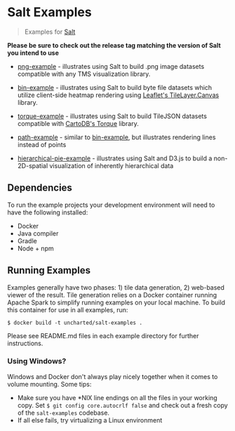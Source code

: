 # Salt Examples

> Examples for [Salt](https://github.com/unchartedsoftware/salt)

**Please be sure to check out the release tag matching the version of Salt you intend to use**

 - [png-example](./png-example) - illustrates using Salt to build .png image datasets compatible with any TMS visualization library.

 - [bin-example](./bin-example) - illustrates using Salt to build byte file datasets which utilize client-side heatmap rendering using [Leaflet's TileLayer.Canvas](http://leafletjs.com/reference.html#tilelayer-canvas) library.

 - [torque-example](./torque-example) - illustrates using Salt to build TileJSON datasets compatible with [CartoDB's Torque](https://github.com/CartoDB/Torque) library.

 - [path-example](./path-example) - similar to [bin-example](./bin-example), but illustrates rendering lines instead of points

 - [hierarchical-pie-example](./hierarchical-pie-example) - illustrates using Salt and D3.js to build a non-2D-spatial visualization of inherently hierarchical data

## Dependencies
To run the example projects your development environment will need to have the following installed:

 - Docker
 - Java compiler
 - Gradle
 - Node + npm

## Running Examples
Examples generally have two phases: 1) tile data generation, 2) web-based viewer of the result. Tile generation relies on a Docker container running Apache Spark to simplify running examples on your local machine. To build this container for use in all examples, run:

```
$ docker build -t uncharted/salt-examples .
```

Please see README.md files in each example directory for further instructions.

### Using Windows?

Windows and Docker don't always play nicely together when it comes to volume mounting. Some tips:

 - Make sure you have \*NIX line endings on all the files in your working copy. Set `$ git config core.autocrlf false` and check out a fresh copy of the `salt-examples` codebase.
 - If all else fails, try virtualizing a Linux environment
